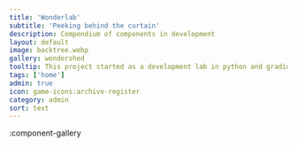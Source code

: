 ```yaml
---
title: 'Wonderlab'
subtitle: 'Peeking behind the curtain'
description: Compendium of components in development
layout: default
image: backtree.webp
gallery: wondershed
tooltip: This project started as a development lab in python and gradio, but I spent most of my time developing the docs and outlines and realized I had a LOOOOONG way to go before I could make my own modular front-end dev lab, no matter how nice it looked in my head. I began building this in November 2022, I'm writing this September 4, 2023.
tags: ['home']
admin: true
icon: game-icons:archive-register
category: admin
sort: text
---
```


:component-gallery